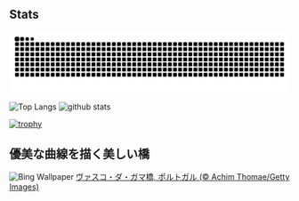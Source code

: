 ## Stats
<picture>
  <source media="(prefers-color-scheme: dark)" srcset="https://raw.githubusercontent.com/ba230t/ba230t/output/github-contribution-grid-snake-dark.svg">
  <source media="(prefers-color-scheme: light)" srcset="https://raw.githubusercontent.com/ba230t/ba230t/output/github-contribution-grid-snake.svg">
  <img alt="github contribution grid snake animation" src="https://raw.githubusercontent.com/ba230t/ba230t/output/github-contribution-grid-snake.svg">
</picture>

<p align="left">
  <img alt="Top Langs" height="150px" src="https://github-readme-stats.vercel.app/api/top-langs/?username=ba230t&layout=compact&theme=transparent" />
  <img alt="github stats" height="150px" src="https://github-readme-stats.vercel.app/api?username=ba230t&theme=transparent" />
</p>

[![trophy](https://github-profile-trophy.vercel.app/?username=ba230t&theme=transparent&column=7)](https://github.com/ryo-ma/github-profile-trophy)


<!-- Bing Wallpaper Start -->
## 優美な曲線を描く美しい橋
![Bing Wallpaper](https://www.bing.com/th?id=OHR.BridgeLisbon_JA-JP2510109081_1920x1080.jpg&rf=LaDigue_1920x1080.jpg&pid=hp)
[ヴァスコ・ダ・ガマ橋, ポルトガル (© Achim Thomae/Getty Images)](https://www.bing.com/search?q=%E3%83%B4%E3%82%A1%E3%82%B9%E3%82%B3%E3%83%BB%E3%83%80%E3%83%BB%E3%82%AC%E3%83%9E%E6%A9%8B&form=hpcapt&filters=HpDate%3a%2220240910_1500%22)
<!-- Bing Wallpaper End -->
